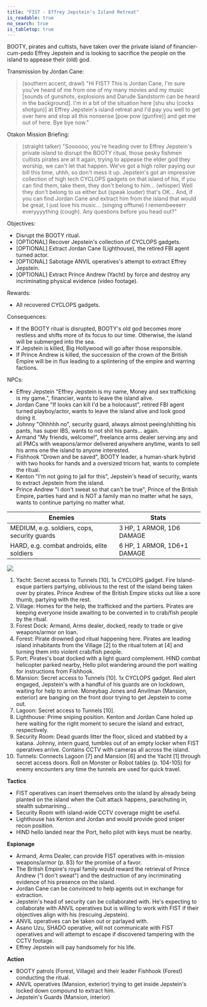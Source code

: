 ```yaml
---
title: "FIST - Effrey Jepstein's Island Retreat"
is_readable: true
no_search: true
is_tabletop: true
---
```


BOOTY, pirates and cultists, have taken over the private island of financier-cum-pedo Effrey Jepstein and is looking to sacrifice the people on the island to appease their (old) god.

<!--more-->

Transmission by Jordan Cane: 
> (southern accent, drawl) "Hi FIST? This is Jordan Cane, I'm sure you've heard of me from one of my many movies and my music [sounds of gunshots, explosions and Darude Sandstorm can be heard in the background]. I'm in a bit of the situation here [shu shu (cocks shotgun)] at Effrey Jepstein's island retreat and I'd pay you well to get over here and stop all this nonsense [pow pow (gunfire)] and get me out of here. Bye bye now."

Otakon Mission Briefing:
> (straight talker) "Soooooo, you're heading over to Effrey Jepstein's private island to disrupt the BOOTY ritual, those pesky fishmen cultists pirates are at it again, trying to appease the elder god they worship, we can't let that happen. We've got a high roller paying our bill this time, uhhh, so don't mess it up. Jepstein's got an impressive collection of high tech CYCLOPS gadgets on that island of his, if you can find them, take them, they don't belong to him... (whisper) Well they don't belong to us either but (speak louder) that's OK... And, if you can find Jordan Cane and extract him from the island that would be great, I just love his music... (singing offtune) I remembeeeerr everyyyything (cough). Any questions before you head out?"

Objectives:
- Disrupt the BOOTY ritual.
- [OPTIONAL] Recover Jepstein's collection of CYCLOPS gadgets.
- [OPTIONAL] Extract Jordan Cane (Lighthouse), the retired FBI agent turned actor.
- [OPTIONAL] Sabotage ANVIL operatives's attempt to extract Effrey Jepstein.
- [OPTIONAL] Extract Prince Andrew (Yacht) by force and destroy any incriminating physical evidence (video footage).

Rewards:
- All recovered CYCLOPS gadgets.

Consequences:
- If the BOOTY ritual is disrupted, BOOTY's old god becomes more restless and shifts more of its focus to our time. Otherwise, the island will be submerged into the sea.
- If Jepstein is killed, Big Hollywood will go after those responsible.
- If Prince Andrew is killed, the succession of the crown of the British Empire will be in flux leading to a splintering of the empire and warring factions.

NPCs:
- Effrey Jepstein "Effrey Jepstein is my name, Money and sex trafficking is my game.", financier, wants to leave the island alive.
- Jordan Cane "If looks can kill I'd be a holocaust", retired FBI agent turned playboy/actor, wants to leave the island alive and look good doing it.
- Johnny "Ohhhhh no", security guard, always almost peeing/shitting his pants, has super IBS, wants to not shit his pants... again.
- Armand "My friends, welcome!", freelance arms dealer serving any and all PMCs with weapons/armor delivered anywhere anytime, wants to sell his arms one the island to anyone interested.
- Fishhook "Drown and be saved", BOOTY leader, a human-shark hybrid with two hooks for hands and a oversized tricorn hat, wants to complete the ritual.
- Kenton "I'm not going to jail for this", Jepstein's head of security, wants to extract Jepstein from the island.
- Prince Andrew "I don't sweat so that can't be true", Prince of the British Empire, parties hard and is NOT a family man no matter what he says, wants to continue partying no matter what.

| Enemies | Stats |
| --- | --- |
| MEDIUM, e.g. soldiers, cops, security guards | 3 HP, 1 ARMOR, 1D6 DAMAGE |
| HARD, e.g. combat androids, elite soldiers | 6 HP, 1 ARMOR, 1D6+1 DAMAGE |


![](/img/tabletop/fist/island.jpg)

1. Yacht: Secret access to Tunnels [10]. 1x CYCLOPS gadget. Fire Island-esque partiers partying, oblivious to the rest of the island being taken over by pirates. Prince Andrew of the British Empire sticks out like a sore thumb, partying with the rest.
2. Village: Homes for the help, the trafficked and the partiers. Pirates are keeping everyone inside awaiting to be converted in to crab/fish people by the ritual. 
3. Forest Dock: Armand, Arms dealer, docked, ready to trade or give weapons/armor on loan.
4. Forest: Pirate drowned god ritual happening here. Pirates are leading island inhabitants from the Village [2] to the ritual totem at [4] and turning them into violent crab/fish people. 
5. Port: Pirates's boat docked with a light guard complement. HIND combat helicopter parked nearby, Hello pilot wandering around the port waiting for instructions from Fishhook. 
6. Mansion: Secret access to Tunnels [10]. 1x CYCLOPS gadget. Red alert engaged, Jepstein's with a handful of his guards are on lockdown, waiting for help to arrive. Moneybag Jones and Anvilman (Mansion, exterior) are banging on the front door trying to get Jepstein to come out.
7. Lagoon: Secret access to Tunnels [10]. 
8. Lighthouse: Prime sniping position. Kenton and Jordan Cane holed up here waiting for the right moment to secure the island and extract, respectively.
9. Security Room: Dead guards litter the floor, sliced and stabbed by a katana. Johnny, intern guard, tumbles out of an empty locker when FIST operatives arrive. Contains CCTV with cameras all across the island.
10. Tunnels: Connects Lagoon [7] and Mansion [6] and the Yacht [1] through secret access doors. Roll on Monster or Robot tables (p. 104-105) for enemy encounters any time the tunnels are used for quick travel.

**Tactics**

- FIST operatives can insert themselves onto the island by already being planted on the island when the Cult attack happens, parachuting in, stealth submarining...
- Security Room with island-wide CCTV coverage might be useful.
- Lighthouse has Kenton and Jordan and would provide good sniper recon position.
- HIND hello landed near the Port, hello pilot with keys must be nearby.

**Espionage**

- Armand, Arms Dealer, can provide FIST operatives with in-mission weapons/armor (p. 83) for the promise of a favor.  
- The British Empire's royal family would reward the retrieval of Prince Andrew ("I don't sweat") and the destruction of any incriminating evidence of his presence on the island.
- Jordan Cane can be convinced to help agents out in exchange for extraction.
- Jepstein's head of security can be collaborated with. He's expecting to collaborate with ANVIL operatives but is willing to work with FIST if their objectives align with his (rescuing Jepstein).
- ANVIL operatives can be taken out or parlayed with. 
- Asano Uzu, SHADO operative, will not communicate with FIST operatives and will attempt to escape if discovered tampering with the CCTV footage. 
- Effrey Jepstein will pay handsomely for his life.

**Action**

- BOOTY patrols (Forest, Village) and their leader Fishhook (Forest) conducting the ritual.
- ANVIL operatives (Mansion, exterior) trying to get inside Jepstein's locked down compound to extract him.
- Jepstein's Guards (Mansion, interior)